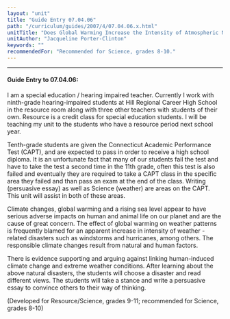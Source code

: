 ```yaml
---
layout: "unit"
title: "Guide Entry 07.04.06"
path: "/curriculum/guides/2007/4/07.04.06.x.html"
unitTitle: "Does Global Warming Increase the Intensity of Atmospheric Natural Disasters?"
unitAuthor: "Jacqueline Porter-Clinton"
keywords: ""
recommendedFor: "Recommended for Science, grades 8-10."
---
```

<body>
<hr/>
<h4>
Guide Entry to 07.04.06:
</h4>
<p>
I am a special education / hearing impaired teacher. Currently I work with ninth-grade hearing-impaired students at Hill Regional Career High School in the resource room along with three other teachers with students of their own. Resource is a credit class for special education students. I will be teaching my unit to the students who have a resource period next school year.
</p>
<p>
Tenth-grade students are given the Connecticut Academic Performance Test (CAPT), and are expected to pass in order to receive a high school diploma. It is an unfortunate fact that many of our students fail the test and have to take the test a second time in the 11th grade, often this test is also failed and eventually they are required to take a CAPT class in the specific area they failed and than pass an exam at the end of the class. Writing (persuasive essay) as well as Science (weather) are areas on the CAPT. This unit will assist in both of these areas.
</p>
<p>
Climate changes, global warming and a rising sea level appear to have serious adverse impacts on human and animal life on our planet and are the cause of great concern. The effect of global warming on weather patterns is frequently blamed for an apparent increase in intensity of weather - related disasters such as windstorms and hurricanes, among others. The responsible climate changes result from natural and human factors.
</p>
<p>
There is evidence supporting and arguing against linking human-induced climate change and extreme weather conditions. After learning about the above natural disasters, the students will choose a disaster and read different views. The students will take a stance and write a persuasive essay to convince others to their way of thinking.
</p>
<p>
(Developed for Resource/Science, grades 9-11; recommended for Science, grades 8-10)
</p>
</body>
